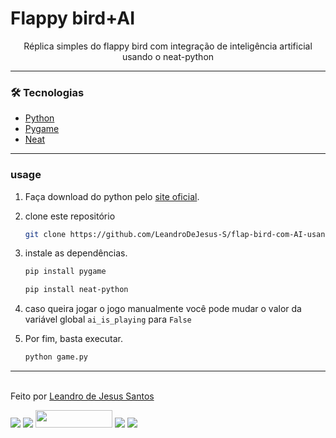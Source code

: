 # Flappy bird+AI
   <p align="center">Réplica simples do flappy bird com integração de inteligência artificial usando o neat-python<p>
   
---
### 🛠 Tecnologias
- [Python](https://www.python.org/)
- [Pygame](https://www.pygame.org/news)
- [Neat](https://neat-python.readthedocs.io/en/latest/)

---

### usage
1. Faça download do python pelo [site oficial](https://www.python.org/).

2. clone este repositório
   ```bash
   git clone https://github.com/LeandroDeJesus-S/flap-bird-com-AI-usando-neat.git
   ```
3. instale as dependências.
   ```bash
   pip install pygame
   ```
   ```bash
   pip install neat-python
   ```
4. caso queira jogar o jogo manualmente você pode mudar o valor da variável global ```ai_is_playing``` para ```False```

5. Por fim, basta executar.
   ```bash
   python game.py
   ```
   
---
<br/>
Feito por <a href="https://www.instagram.com/_leandro_zz/">Leandro de Jesus Santos</a> 
<br/>

<div> 
  
  <a href="https://www.facebook.com/leandro.ls.754" target="_blank"><img src="https://img.shields.io/badge/Facebook-1877F2?style=for-the-badge&logo=facebook&logoColor=white" target="_blank"></a>
  <a href="https://www.instagram.com/_leandro_zz/" target="_blank"><img src="https://img.shields.io/badge/-Instagram-%23E4405F?style=for-the-badge&logo=instagram&logoColor=white" target="_blank"></a>
  <a href = "mailto:leandrojs@proton.me"><img height="28" width="123" src="https://proton.me/static/5739c69ac1a01c887e1d8b3154f15b5a/proton-logo.svg" target="_blank"></a>
  <a href="https://www.linkedin.com/in/leandro-de-jesus-santos-0185a1261/" target="_blank"><img src="https://img.shields.io/badge/-LinkedIn-%230077B5?style=for-the-badge&logo=linkedin&logoColor=white" target="_blank"></a>
  <a href="mailto:leandro.js.dev@gmail.com" target="_blank"><img src="https://img.shields.io/badge/Gmail-D14836?style=for-the-badge&logo=gmail&logoColor=white" target="_blank"></a>
  
</div>
